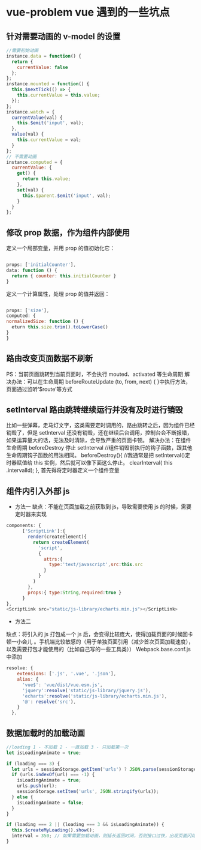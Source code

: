 <!--
 * @Description: In User Settings Edit
 * @Author: your name
 * @Date: 2019-03-05 18:31:43
 * @LastEditTime: 2019-08-27 17:57:37
 * @LastEditors: Please set LastEditors
 -->

# vue-problem vue 遇到的一些坑点

## 针对需要动画的 v-model 的设置

```js
//需要初始动画
instance.data = function() {
  return {
    currentValue: false
  };
};
instance.mounted = function() {
  this.$nextTick(() => {
    this.currentValue = this.value;
  });
};
instance.watch = {
  currentValue(val) {
    this.$emit('input', val);
  },
  value(val) {
    this.currentValue = val;
  }
};
// 不需要动画
instance.computed = {
  currentValue: {
    get() {
      return this.value;
    },
    set(val) {
      this.$parent.$emit('input', val);
    }
  }
};
```

## 修改 prop 数据，作为组件内部使用

定义一个局部变量，并用 prop 的值初始化它：

```js

props: ['initialCounter'],
data: function () {
  return { counter: this.initialCounter }
}

```

定义一个计算属性，处理 prop 的值并返回：

```js

props: ['size'],
computed: {
normalizedSize: function () {
  eturn this.size.trim().toLowerCase()
}
}

```

## 路由改变页面数据不刷新

PS：当前页面跳转到当前页面时，不会执行 mouted、activated 等生命周期
解决办法：可以在生命周期 beforeRouteUpdate (to, from, next) { }中执行方法，页面通过监听‘\$route’等方式

## setInterval 路由跳转继续运行并没有及时进行销毁

比如一些弹幕，走马灯文字，这类需要定时调用的，路由跳转之后，因为组件已经销毁了，但是 setInterval 还没有销毁，还在继续后台调用，控制台会不断报错，如果运算量大的话，无法及时清除，会导致严重的页面卡顿。
解决办法：在组件生命周期 beforeDestroy 停止 setInterval
//组件销毁前执行的钩子函数，跟其他生命周期钩子函数的用法相同。
beforeDestroy(){
//我通常是把 setInterval()定时器赋值给 this 实例，然后就可以像下面这么停止。
clearInterval(
this
.intervalId);
},
首先得将定时器定义一个组件变量

## 组件内引入外部 js

- 方法一
  缺点：不能在页面加载之前获取到 js，导致需要使用 js 的时候，需要定时器来实现

```js
components: {
      ['ScriptLink']:{
        render(createElement){
          return createElement(
            'script',
            {
              attrs:{
                type:'text/javascript',src:this.src
              }
            }
          )
        },
        props:{ type:String,required:true }
      }
},
<ScriptLink src="static/js-library/echarts.min.js"></ScriptLink>

```

- 方法二

缺点：将引入的 js 打包成一个 js 后，会变得比较庞大，使得加载页面的时候回卡顿一小会儿 。手机端比较敏感的（用于单独页面引用（减少首次页面加载速度），以及需要打包才能使用的（比如自己写的一些工具类））
Webpack.base.conf.js 中添加

```js
resolve: {
    extensions: ['.js', '.vue', '.json'],
    alias: {
      'vue$': 'vue/dist/vue.esm.js',
      'jquery':resolve('static/js-library/jquery.js'),
      'echarts':resolve('static/js-library/echarts.min.js'),
      '@': resolve('src'),
    }
  },

```

## 数据加载时的加载动画

```js
//loading 1 - 不加载 2 - 一直加载 3 - 只加载第一次
let isLoadingAnimate = true;

if (loading === 3) {
  let urls = sessionStorage.getItem('urls') ? JSON.parse(sessionStorage.getItem('urls')) : [];
  if (urls.indexOf(url) === -1) {
    isLoadingAnimate = true;
    urls.push(url);
    sessionStorage.setItem('urls', JSON.stringify(urls));
  } else {
    isLoadingAnimate = false;
  }
}

if (loading === 2 || (loading === 3 && isLoadingAnimate)) {
  this.$createMyLoading().show();
  interval = 350; // 如果需要加载动画，则延长返回时间，否则接口过快，出现页面闪烁
}
```
